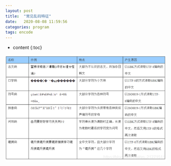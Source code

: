 ```yaml
---
layout: post
title:  "常见乱码特征"
date:   2020-08-08 11:59:56
categories: program
tags: encode
---
```


* content
{:toc}

![errorEncoding](/assets/errorEncoding.png)